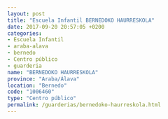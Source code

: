 ```yaml
---
layout: post
title: "Escuela Infantil BERNEDOKO HAURRESKOLA"
date: 2017-09-20 20:57:05 +0200
categories:
- Escuela Infantil
- araba-alava
- bernedo
- Centro público
- guarderia
name: "BERNEDOKO HAURRESKOLA"
province: "Araba/Álava"
location: "Bernedo"
code: "1006460"
type: "Centro público"
permalink: /guarderias/bernedoko-haurreskola.html
---
```

